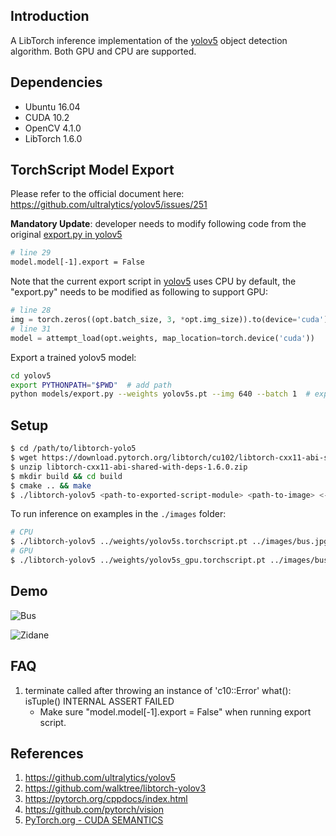 ## Introduction

A LibTorch inference implementation of the [yolov5](https://github.com/ultralytics/yolov5) object detection algorithm. Both GPU and CPU are supported.



## Dependencies

- Ubuntu 16.04
- CUDA 10.2
- OpenCV 4.1.0
- LibTorch 1.6.0



## TorchScript Model Export

Please refer to the official document here: https://github.com/ultralytics/yolov5/issues/251



**Mandatory Update**: developer needs to modify following code from the original [export.py in yolov5](https://github.com/ultralytics/yolov5/blob/master/models/export.py)

```bash
# line 29
model.model[-1].export = False
```



Note that the current export script in [yolov5](https://github.com/ultralytics/yolov5) uses CPU by default,  the "export.py" needs to be modified as following to support GPU:

```python
# line 28
img = torch.zeros((opt.batch_size, 3, *opt.img_size)).to(device='cuda')  
# line 31
model = attempt_load(opt.weights, map_location=torch.device('cuda'))
```



Export a trained yolov5 model:

```bash
cd yolov5
export PYTHONPATH="$PWD"  # add path
python models/export.py --weights yolov5s.pt --img 640 --batch 1  # export
```



## Setup

```bash
$ cd /path/to/libtorch-yolo5
$ wget https://download.pytorch.org/libtorch/cu102/libtorch-cxx11-abi-shared-with-deps-1.6.0.zip
$ unzip libtorch-cxx11-abi-shared-with-deps-1.6.0.zip
$ mkdir build && cd build
$ cmake .. && make
$ ./libtorch-yolov5 <path-to-exported-script-module> <path-to-image> <-gpu>
```



To run inference on examples in the `./images` folder:

```bash
# CPU
$ ./libtorch-yolov5 ../weights/yolov5s.torchscript.pt ../images/bus.jpg
# GPU
$ ./libtorch-yolov5 ../weights/yolov5s_gpu.torchscript.pt ../images/bus.jpg -gpu
```



## Demo

![Bus](images/bus_out.jpg)



![Zidane](images/zidane_out.jpg)



## FAQ

1. terminate called after throwing an instance of 'c10::Error' what(): isTuple() INTERNAL ASSERT FAILED
   - Make sure "model.model[-1].export = False" when running export script.



## References

1. https://github.com/ultralytics/yolov5
2. https://github.com/walktree/libtorch-yolov3
3. https://pytorch.org/cppdocs/index.html
4. https://github.com/pytorch/vision
5. [PyTorch.org - CUDA SEMANTICS](https://pytorch.org/docs/stable/notes/cuda.html)

